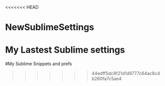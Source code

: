 <<<<<<< HEAD
# NewSublimeSettings
My Lastest Sublime settings
=======

#My Sublime Snippets and prefs
>>>>>>> 44edff5dc8f21d1d9777c64ac8c4b260fa7c5ae4
